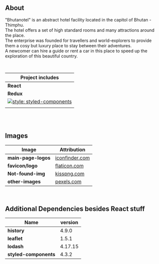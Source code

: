 ## About

"Bhutanotel" is an abstract hotel facility located in the capitol of Bhutan - Thimphu. <br/>
The hotel offers a set of high standard rooms and many attractions around the place. <br/>
The enterprise was founded for travellers and world-explorers to provide them a cosy but luxury place to stay between their adventures. <br/>
A newcomer can hire a guide or rent a car in this place to speed up the exploration of this beautiful country. <br/>

<br/>

| Project includes |
| ---------------- |
| **React** |
| **Redux** |
| [![style: styled-components](https://img.shields.io/badge/style-%F0%9F%92%85%20styled--components-orange.svg?colorB=daa357&colorA=db748e)](https://github.com/styled-components/styled-components) |
| | 

<br/>

<br/>

## Images

| Image  | Attribution |
| ------------- | ------------- |
| **main-page-logos** | [iconfinder.com](https://www.iconfinder.com/)  |
| **favicon/logo** | [flaticon.com](https://www.flaticon.com/)  |
| **Not-found-img** | [kisspng.com](https://kisspng.com)  |
| **other-images** | [pexels.com](https://www.pexels.com/)  |

<br/>

## Additional Dependencies besides React stuff

| Name  | version |
| ------------- | ------------- |
| **history** | 4.9.0  |
| **leaflet** | 1.5.1  |
| **lodash** | 4.17.15  |
| **styled-components** | 4.3.2  |